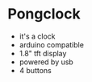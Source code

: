 Pongclock
=========

* it's a clock
* arduino compatible
* 1.8" tft display
* powered by usb
* 4 buttons